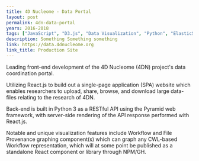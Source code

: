 ```yaml
---
title: 4D Nucleome - Data Portal
layout: post
permalink: 4dn-data-portal
years: 2016-2018
tags: ["JavaScript", "D3.js", "Data Visualization", "Python", "ElasticSearch", "Pyramid", "AWS", "API", "Platform"]
description: Something Something something
link: https://data.4dnucleome.org
link_title: Production Site
---
```



Leading front-end development of the 4D Nucleome (4DN) project's data coordination portal.

Utilizing React.js to build out a single-page application (SPA) website which enables researchers to upload, share, browse, and download large data-files relating to the research of 4DN.

Back-end is built in Python 3 as a RESTful API using the Pyramid web framework, with server-side rendering of the API response performed with React.js.

Notable and unique visualization features include Workflow and File Provenance graphing component(s) which can graph any CWL-based Workflow representation, which will at some point be published as a standalone React component or library through NPM/GH.